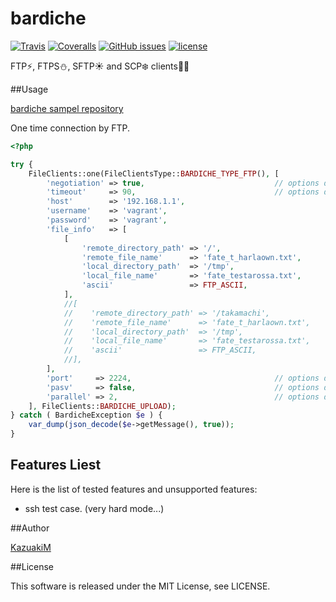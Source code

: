 bardiche
===

[![Travis](https://img.shields.io/travis/KazuakiM/bardiche.svg?style=flat-square)](https://travis-ci.org/KazuakiM/bardiche/branches)
[![Coveralls](https://img.shields.io/coveralls/KazuakiM/bardiche.svg?style=flat-square)](https://coveralls.io/github/KazuakiM/bardiche?branch=master)
[![GitHub issues](https://img.shields.io/github/issues/KazuakiM/bardiche.svg?style=flat-square)](https://github.com/KazuakiM/bardiche/issues)
[![license](https://img.shields.io/github/license/KazuakiM/bardiche.svg?style=flat-square)](https://raw.githubusercontent.com/KazuakiM/bardiche/master/LICENSE)

FTP:zap:, FTPS:snowman:, SFTP:sunny: and SCP:snowflake: clients:jack_o_lantern::sparkles:

##Usage

[bardiche sampel repository](https://github.com/KazuakiM/bardiche-samples)

One time connection by FTP.
```php
<?php

try {
    FileClients::one(FileClientsType::BARDICHE_TYPE_FTP(), [
        'negotiation' => true,                             // options default: fallse
        'timeout'     => 90,                               // options default: 90
        'host'        => '192.168.1.1',
        'username'    => 'vagrant',
        'password'    => 'vagrant',
        'file_info'   => [
            [
                'remote_directory_path' => '/',
                'remote_file_name'      => 'fate_t_harlaown.txt',
                'local_directory_path'  => '/tmp',
                'local_file_name'       => 'fate_testarossa.txt',
                'ascii'                 => FTP_ASCII,
            ],
            //[
            //    'remote_directory_path' => '/takamachi',
            //    'remote_file_name'      => 'fate_t_harlaown.txt',
            //    'local_directory_path'  => '/tmp',
            //    'local_file_name'       => 'fate_testarossa.txt',
            //    'ascii'                 => FTP_ASCII,
            //],
        ],
        'port'     => 2224,                                // options default: 21
        'pasv'     => false,                               // options default: true
        'parallel' => 2,                                   // options default: 0
    ], FileClients::BARDICHE_UPLOAD);
} catch ( BardicheException $e ) {
    var_dump(json_decode($e->getMessage(), true));
}
```

## Features Liest

Here is the list of tested features and unsupported features:

* ssh test case. (very hard mode...)

##Author

[KazuakiM](https://github.com/KazuakiM/)

##License

This software is released under the MIT License, see LICENSE.

